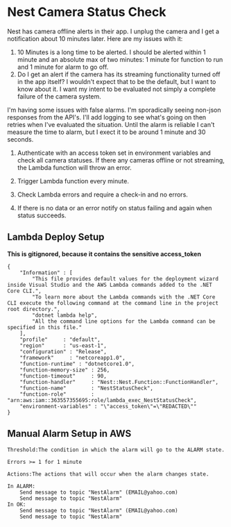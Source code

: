 # Nest Camera Status Check

Nest has camera offline alerts in their app. I unplug the camera and I get a notification about 10 minutes later. Here are my issues with it:

1. 10 Minutes is a long time to be alerted. I should be alerted within 1 minute and an absolute max of two minutes: 1 minute for function to run and 1 minute for alarm to go off.
2. Do I get an alert if the camera has its streaming functionality turned off in the app itself? I wouldn't expect that to be the default, but I want to know about it. I want my intent to be evaluated not simply a complete failure of the camera system.

I'm having some issues with false alarms. I'm sporadically seeing non-json responses from the API's. I'll add logging to see what's going on then retries when I've evaluated the situation. Until the alarm is reliable I can't measure the time to alarm, but I exect it to be around 1 minute and 30 seconds.

1. Authenticate with an access token set in environment variables and check all camera statuses. If there any cameras offline or not streaming, the Lambda function will throw an error.

2. Trigger Lambda function every minute.

3. Check Lambda errors and require a check-in and no errors.

4. If there is no data or an error notify on status failing and again when status succeeds.

## Lambda Deploy Setup

**This is gitignored, because it contains the sensitive access_token**

    {
        "Information" : [
            "This file provides default values for the deployment wizard inside Visual Studio and the AWS Lambda commands added to the .NET Core CLI.",
            "To learn more about the Lambda commands with the .NET Core CLI execute the following command at the command line in the project root directory.",
            "dotnet lambda help",
            "All the command line options for the Lambda command can be specified in this file."
        ],
        "profile"     : "default",
        "region"      : "us-east-1",
        "configuration" : "Release",
        "framework"     : "netcoreapp1.0",
        "function-runtime" : "dotnetcore1.0",
        "function-memory-size" : 256,
        "function-timeout"     : 90,
        "function-handler"     : "Nest::Nest.Function::FunctionHandler",
        "function-name"        : "NestStatusCheck",
        "function-role"        : "arn:aws:iam::363557355695:role/lambda_exec_NestStatusCheck",
        "environment-variables" : "\"access_token\"=\"REDACTED\""
    }

## Manual Alarm Setup in AWS

    Threshold:The condition in which the alarm will go to the ALARM state.

    Errors >= 1 for 1 minute

    Actions:The actions that will occur when the alarm changes state.

    In ALARM:
        Send message to topic "NestAlarm" (EMAIL@yahoo.com)
        Send message to topic "NestAlarm"
    In OK:
        Send message to topic "NestAlarm" (EMAIL@yahoo.com)
        Send message to topic "NestAlarm"

